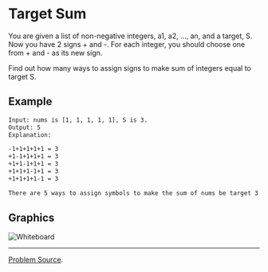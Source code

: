 # Target Sum

You are given a list of non-negative integers, a1, a2, ..., an, and a target, S. Now you have 2
signs + and -. For each integer, you should choose one from + and - as its new sign.

Find out how many ways to assign signs to make sum of integers equal to target S.

Example
-------

```txt
Input: nums is [1, 1, 1, 1, 1], S is 3. 
Output: 5
Explanation: 

-1+1+1+1+1 = 3
+1-1+1+1+1 = 3
+1+1-1+1+1 = 3
+1+1+1-1+1 = 3
+1+1+1+1-1 = 3

There are 5 ways to assign symbols to make the sum of nums be target 3.
```

Graphics
--------

![Whiteboard](https://user-images.githubusercontent.com/4989256/35855279-6793c0be-0b3b-11e8-8c60-b81f4dbffcf0.png)

---

[Problem Source](https://leetcode.com/problems/target-sum/description/).